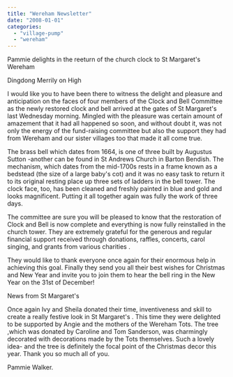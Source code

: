 ```yaml
---
title: "Wereham Newsletter"
date: "2008-01-01"
categories: 
  - "village-pump"
  - "wereham"
---
```


Pammie delights in the reeturn of the church clock to St Margaret's Wereham

Dingdong Merrily on High

I would like you to have been there to witness the delight and pleasure and anticipation on the faces of four members of the Clock and Bell Committee as the newly restored clock and bell arrived at the gates of St Margaret's last Wednesday morning. Mingled with the pleasure was certain amount of amazement that it had all happened so soon, and without doubt it, was not only the energy of the fund-raising committee but also the support they had from Wereham and our sister villages too that made it all come true.

The brass bell which dates from 1664, is one of three built by Augustus Sutton -another can be found in St Andrews Church in Barton Bendish. The mechanism, which dates from the mid-1700s rests in a frame known as a bedstead (the size of a large baby's cot) and it was no easy task to return it to its original resting place up three sets of ladders in the bell tower. The clock face, too, has been cleaned and freshly painted in blue and gold and looks magnificent. Putting it all together again was fully the work of three days.

The committee are sure you will be pleased to know that the restoration of Clock and Bell is now complete and everything is now fully reinstalled in the church tower. They are extremely grateful for the generous and regular financial support received through donations, raffles, concerts, carol singing, and grants from various charities .

They would like to thank everyone once again for their enormous help in achieving this goal. Finally they send you all their best wishes for Christmas and New Year and invite you to join them to hear the bell ring in the New Year on the 31st of December!

News from St Margaret's

Once again Ivy and Sheila donated their time, inventiveness and skill to create a really festive look in St Margaret's . This time they were delighted to be supported by Angie and the mothers of the Wereham Tots. The tree ,which was donated by Caroline and Tom Sanderson, was charmingly decorated with decorations made by the Tots themselves. Such a lovely idea- and the tree is definitely the focal point of the Christmas decor this year. Thank you so much all of you.

Pammie Walker.
